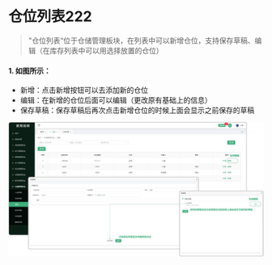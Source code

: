 

# 仓位列表222

> "仓位列表“位于仓储管理板块，在列表中可以新增仓位，支持保存草稿、编辑（在库存列表中可以用选择放置的仓位）

#### 1. 如图所示：
* 新增：点击新增按钮可以去添加新的仓位 
* 编辑：在新增的仓位后面可以编辑（更改原有基础上的信息）
* 保存草稿：保存草稿后再次点击新增仓位的时候上面会显示之前保存的草稿


![如图所示](../file/cc-cw.png)